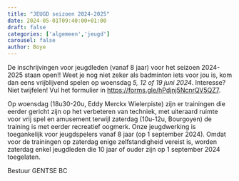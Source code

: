 ```yaml
---
title: "JEUGD seizoen 2024-2025"
date: 2024-05-01T09:40:00+01:00
draft: false
categories: ['algemeen','jeugd']
carousel: false
author: Boye
---
```

De inschrijvingen voor jeugdleden (vanaf 8 jaar) voor het seizoen 2024-2025 staan open!!
Weet je nog niet zeker als badminton iets voor jou is, kom dan eens vrijblijvend spelen op woensdag *5, 12 of 19 juni 2024*. 
Interesse? Niet twijfelen! Vul het formulier in https://forms.gle/hPdjnj5NcnrQV5QZ7. 

Op woensdag (18u30-20u, Eddy Merckx Wielerpiste) zijn er trainingen die eerder gericht zijn op het verbeteren van techniek, met uiteraard ruimte voor vrij spel en amusement terwijl zaterdag (10u-12u, Bourgoyen) de training is met eerder recreatief oogmerk. Onze jeugdwerking is toegankelijk voor jeugdspelers vanaf 8 jaar (op 1 september 2024). Omdat voor de trainingen op zaterdag enige zelfstandigheid vereist is, worden zaterdag enkel jeugdleden die 10 jaar of ouder zijn op 1 september 2024 toegelaten. 


Bestuur GENTSE BC



